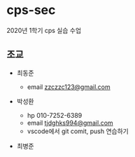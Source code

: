 # cps-sec
2020년 1학기 cps 실습 수업

## 조교

  - 최동준
    - email zzczzc123@gmail.com

  - 박성환
    - hp 010-7252-6389
    - email tjdghks994@gmail.com
    - vscode에서 git comit, push 연습하기
  - 최병준